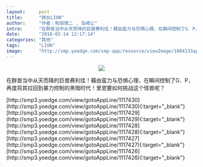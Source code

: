 ```yaml
---
layout:     post
title:      "狮女LION"
author:     "作者：和田慎二 , 岛崎让"
intro:      "在群兽当中从天而降的巨兽赛利佳！藉由蛮力与恐惧心理，在瞬间控制了G．P，再度将其拉回到暴力控制的黑暗时代！里恩要如何挑战这个怪兽呢？"
date:       "2018-02-14 12:17:14"
categories: "其他"
tags:       "LION"
image:      "http://smp.yoedge.com/smp-app/resource/viewImage/1004133appline.png"
---
```

<div style="text-align: center">
<p><img src="http://smp.yoedge.com/smp-app/resource/viewImage/1004133appline.png"/></p>
</div>
<p class="post-meta">
<span>在群兽当中从天而降的巨兽赛利佳！藉由蛮力与恐惧心理，在瞬间控制了G．P，再度将其拉回到暴力控制的黑暗时代！里恩要如何挑战这个怪兽呢？</span>
</p>
[http://smp3.yoedge.com/view/gotoAppLine/1117430](http://smp3.yoedge.com/view/gotoAppLine/1117430){:target="_blank"}
[http://smp3.yoedge.com/view/gotoAppLine/1117429](http://smp3.yoedge.com/view/gotoAppLine/1117429){:target="_blank"}
[http://smp3.yoedge.com/view/gotoAppLine/1117428](http://smp3.yoedge.com/view/gotoAppLine/1117428){:target="_blank"}
[http://smp3.yoedge.com/view/gotoAppLine/1117427](http://smp3.yoedge.com/view/gotoAppLine/1117427){:target="_blank"}
[http://smp3.yoedge.com/view/gotoAppLine/1117426](http://smp3.yoedge.com/view/gotoAppLine/1117426){:target="_blank"}


